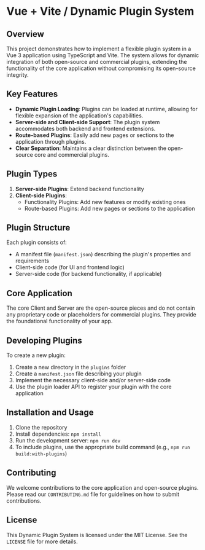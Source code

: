 # Vue + Vite / Dynamic Plugin System

## Overview

This project demonstrates how to implement a flexible plugin system in a Vue 3 application using TypeScript and Vite. The system allows for dynamic integration of both open-source and commercial plugins, extending the functionality of the core application without compromising its open-source integrity.

## Key Features

- **Dynamic Plugin Loading**: Plugins can be loaded at runtime, allowing for flexible expansion of the application's capabilities.
- **Server-side and Client-side Support**: The plugin system accommodates both backend and frontend extensions.
- **Route-based Plugins**: Easily add new pages or sections to the application through plugins.
- **Clear Separation**: Maintains a clear distinction between the open-source core and commercial plugins.

## Plugin Types

1. **Server-side Plugins**: Extend backend functionality
2. **Client-side Plugins**:
   - Functionality Plugins: Add new features or modify existing ones
   - Route-based Plugins: Add new pages or sections to the application

## Plugin Structure

Each plugin consists of:

- A manifest file (`manifest.json`) describing the plugin's properties and requirements
- Client-side code (for UI and frontend logic)
- Server-side code (for backend functionality, if applicable)

## Core Application

The core Client and Server are the open-source pieces and do not contain any proprietary code or placeholders for commercial plugins. They provide the foundational functionality of your app.

## Developing Plugins

To create a new plugin:

1. Create a new directory in the `plugins` folder
2. Create a `manifest.json` file describing your plugin
3. Implement the necessary client-side and/or server-side code
4. Use the plugin loader API to register your plugin with the core application

## Installation and Usage

1. Clone the repository
2. Install dependencies: `npm install`
3. Run the development server: `npm run dev`
4. To include plugins, use the appropriate build command (e.g., `npm run build:with-plugins`)

## Contributing

We welcome contributions to the core application and open-source plugins. Please read our `CONTRIBUTING.md` file for guidelines on how to submit contributions.

## License

This Dynamic Plugin System is licensed under the MIT License. See the `LICENSE` file for more details.
